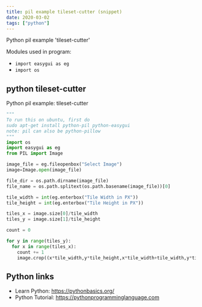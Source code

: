 ```yaml
---
title: pil example tileset-cutter (snippet)
date: 2020-03-02
tags: ["python"]
---
```

Python pil example 'tileset-cutter'


Modules used in program: 
* `import easygui as eg`
* `import os`

## python tileset-cutter

Python pil example: tileset-cutter

```python
"""
To run this on ubuntu, first do
sudo apt-get install python-pil python-easygui
note: pil can also be python-pillow
"""
import os
import easygui as eg
from PIL import Image

image_file = eg.fileopenbox("Select Image")
image=Image.open(image_file)

file_dir = os.path.dirname(image_file)
file_name = os.path.splitext(os.path.basename(image_file))[0]

tile_width = int(eg.enterbox("Tile Width in PX"))
tile_height = int(eg.enterbox("Tile Height in PX"))

tiles_x = image.size[0]/tile_width
tiles_y = image.size[1]/tile_height

count = 0

for y in range(tiles_y):
  for x in range(tiles_x):
    count += 1
    image.crop((x*tile_width,y*tile_height,x*tile_width+tile_width,y*tile_height+tile_height)).save(file_dir+"/"+file_name+"_tile_"+str(count)+".png")


```

## Python links

- Learn Python: https://pythonbasics.org/
- Python Tutorial: https://pythonprogramminglanguage.com
